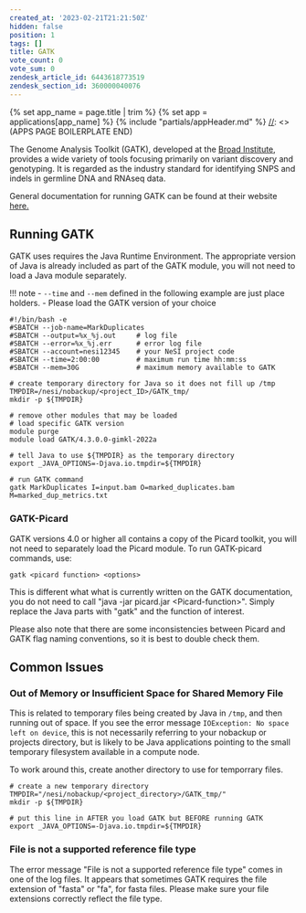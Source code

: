 ```yaml
---
created_at: '2023-02-21T21:21:50Z'
hidden: false
position: 1
tags: []
title: GATK
vote_count: 0
vote_sum: 0
zendesk_article_id: 6443618773519
zendesk_section_id: 360000040076
---
```



[//]: <> (APPS PAGE BOILERPLATE START)
{% set app_name = page.title | trim %}
{% set app = applications[app_name] %}
{% include "partials/appHeader.md" %}
[//]: <> (APPS PAGE BOILERPLATE END)

The Genome Analysis Toolkit (GATK), developed at the [Broad
Institute](http://www.broadinstitute.org/), provides a wide variety of
tools focusing primarily on variant discovery and genotyping. It is
regarded as the industry standard for identifying SNPS and indels in
germline DNA and RNAseq data.

General documentation for running GATK can be found at their website
[here.](https://gatk.broadinstitute.org/hc/en-us)

## Running GATK

GATK uses requires the Java Runtime Environment. The appropriate version
of Java is already included as part of the GATK module, you will not
need to load a Java module separately.

!!! note
    - `--time` and `--mem` defined in the following example are just place
        holders.
    - Please load the GATK version of your choice

``` sl
#!/bin/bash -e
#SBATCH --job-name=MarkDuplicates
#SBATCH --output=%x_%j.out     # log file
#SBATCH --error=%x_%j.err      # error log file
#SBATCH --account=nesi12345    # your NeSI project code
#SBATCH --time=2:00:00         # maximum run time hh:mm:ss
#SBATCH --mem=30G              # maximum memory available to GATK

# create temporary directory for Java so it does not fill up /tmp
TMPDIR=/nesi/nobackup/<project_ID>/GATK_tmp/
mkdir -p ${TMPDIR}

# remove other modules that may be loaded
# load specific GATK version
module purge
module load GATK/4.3.0.0-gimkl-2022a

# tell Java to use ${TMPDIR} as the temporary directory
export _JAVA_OPTIONS=-Djava.io.tmpdir=${TMPDIR} 

# run GATK command
gatk MarkDuplicates I=input.bam O=marked_duplicates.bam M=marked_dup_metrics.txt
```

### GATK-Picard

GATK versions 4.0 or higher all contains a copy of the Picard toolkit,
you will not need to separately load the Picard module. To run
GATK-picard commands, use:  

``` sl
gatk <picard function> <options>
```

This is different what what is currently written on the GATK
documentation, you do not need to call "java -jar picard.jar
&lt;Picard-function&gt;". Simply replace the Java parts with "gatk" and
the function of interest.

Please also note that there are some inconsistencies between Picard and
GATK flag naming conventions, so it is best to double check them.

## Common Issues

### Out of Memory or Insufficient Space for Shared Memory File

This is related to temporary files being created by Java in `/tmp`, and
then running out of space. If you see the error message
`IOException: No space left on device`, this is not necessarily
referring to your nobackup or projects directory, but is likely to be
Java applications pointing to the small temporary filesystem available
in a compute node.

To work around this, create another directory to use for temporrary
files.

``` sl
# create a new temporary directory
TMPDIR="/nesi/nobackup/<project_directory>/GATK_tmp/"
mkdir -p ${TMPDIR}

# put this line in AFTER you load GATK but BEFORE running GATK
export _JAVA_OPTIONS=-Djava.io.tmpdir=${TMPDIR} 
```

### File is not a supported reference file type

The error message "File is not a supported reference file type" comes in
one of the log files. It appears that sometimes GATK requires the file
extension of "fasta" or "fa", for fasta files. Please make sure your
file extensions correctly reflect the file type.
